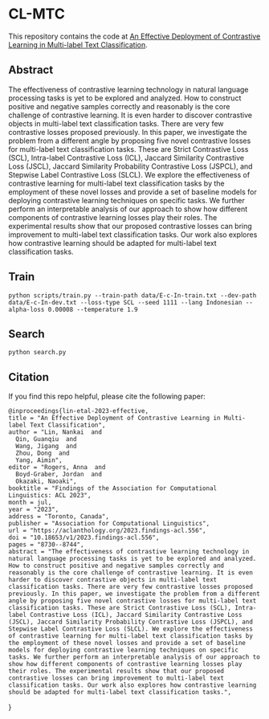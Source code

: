 # CL-MTC

This repository contains the code at [An Effective Deployment of Contrastive Learning in Multi-label Text Classification](https://aclanthology.org/2023.findings-acl.556/). 


## Abstract

The effectiveness of contrastive learning technology in natural language processing tasks is yet to be explored and analyzed. How to construct positive and negative samples correctly and reasonably is the core challenge of contrastive learning. It is even harder to discover contrastive objects in multi-label text classification tasks. There are very few contrastive losses proposed previously. In this paper, we investigate the problem from a different angle by proposing five novel contrastive losses for multi-label text classification tasks. These are Strict Contrastive Loss (SCL), Intra-label Contrastive Loss (ICL), Jaccard Similarity Contrastive Loss (JSCL), Jaccard Similarity Probability Contrastive Loss (JSPCL), and Stepwise Label Contrastive Loss (SLCL). We explore the effectiveness of contrastive learning for multi-label text classification tasks by the employment of these novel losses and provide a set of baseline models for deploying contrastive learning techniques on specific tasks. We further perform an interpretable analysis of our approach to show how different components of contrastive learning losses play their roles. The experimental results show that our proposed contrastive losses can bring improvement to multi-label text classification tasks. Our work also explores how contrastive learning should be adapted for multi-label text classification tasks.


## Train

    python scripts/train.py --train-path data/E-c-In-train.txt --dev-path data/E-c-In-dev.txt --loss-type SCL --seed 1111 --lang Indonesian --alpha-loss 0.00008 --temperature 1.9

## Search

    python search.py

## Citation
If you find this repo helpful, please cite the following paper:

    @inproceedings{lin-etal-2023-effective,
    title = "An Effective Deployment of Contrastive Learning in Multi-label Text Classification",
    author = "Lin, Nankai  and
      Qin, Guanqiu  and
      Wang, Jigang  and
      Zhou, Dong  and
      Yang, Aimin",
    editor = "Rogers, Anna  and
      Boyd-Graber, Jordan  and
      Okazaki, Naoaki",
    booktitle = "Findings of the Association for Computational Linguistics: ACL 2023",
    month = jul,
    year = "2023",
    address = "Toronto, Canada",
    publisher = "Association for Computational Linguistics",
    url = "https://aclanthology.org/2023.findings-acl.556",
    doi = "10.18653/v1/2023.findings-acl.556",
    pages = "8730--8744",
    abstract = "The effectiveness of contrastive learning technology in natural language processing tasks is yet to be explored and analyzed. How to construct positive and negative samples correctly and reasonably is the core challenge of contrastive learning. It is even harder to discover contrastive objects in multi-label text classification tasks. There are very few contrastive losses proposed previously. In this paper, we investigate the problem from a different angle by proposing five novel contrastive losses for multi-label text classification tasks. These are Strict Contrastive Loss (SCL), Intra-label Contrastive Loss (ICL), Jaccard Similarity Contrastive Loss (JSCL), Jaccard Similarity Probability Contrastive Loss (JSPCL), and Stepwise Label Contrastive Loss (SLCL). We explore the effectiveness of contrastive learning for multi-label text classification tasks by the employment of these novel losses and provide a set of baseline models for deploying contrastive learning techniques on specific tasks. We further perform an interpretable analysis of our approach to show how different components of contrastive learning losses play their roles. The experimental results show that our proposed contrastive losses can bring improvement to multi-label text classification tasks. Our work also explores how contrastive learning should be adapted for multi-label text classification tasks.",
}

